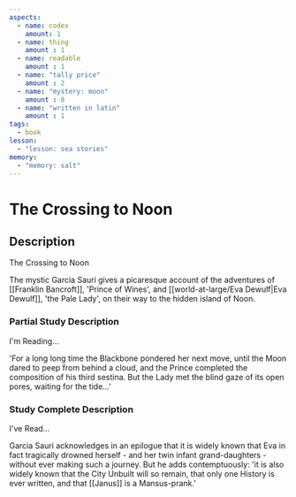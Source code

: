 ```yaml
---
aspects: 
  - name: codex
    amount: 1
  - name: thing
    amount : 1
  - name: readable
    amount : 1
  - name: "tally price"
    amount : 2
  - name: "mystery: moon"
    amount : 8
  - name: "written in latin"
    amount : 1
tags:
  - book
lesson:
  - "lesson: sea stories"
memory:
  - "memory: salt"
---
```


# The Crossing to Noon

## Description
The Crossing to Noon

The mystic Garcia Sauri gives a picaresque account of the adventures of [[Franklin Bancroft]], 'Prince of Wines', and [[world-at-large/Eva Dewulf|Eva Dewulf]], 'the Pale Lady', on their way to the hidden island of Noon.
### Partial Study Description
I'm Reading...

'For a long long time the Blackbone pondered her next move, until the Moon dared to peep from behind a cloud, and the Prince completed the composition of his third sestina. But the Lady met the blind gaze of its open pores, waiting for the tide…'
### Study Complete Description
I've Read...

Garcia Sauri acknowledges in an epilogue that it is widely known that Eva in fact tragically drowned herself - and her twin infant grand-daughters - without ever making such a journey. But he adds contemptuously: 'it is also widely known that the City Unbuilt will so remain, that only one History is ever written, and that [[Janus]] is a Mansus-prank.'